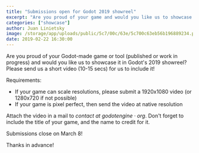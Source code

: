 ```yaml
---
title: "Submissions open for Godot 2019 showreel"
excerpt: "Are you proud of your game and would you like us to showcase it in Godot's 2019 showreel? Please send us a short video (10-15 secs) for us to include it!"
categories: ["showcase"]
author: Juan Linietsky
image: /storage/app/uploads/public/5c7/00c/63e/5c700c63eb56b196889234.png
date: 2019-02-22 16:30:00
---
```


Are you proud of your Godot-made game or tool (published or work in progress) and would you like us to showcase it in Godot's 2019 showreel? Please send us a short video (10-15 secs) for us to include it! 

Requirements:

- If your game can scale resolutions, please submit a 1920x1080 video (or 1280x720 if not possible)
- If your game is pixel perfect, then send the video at native resolution

Attach the video in a mail to *contact at godotengine · org*. Don't forget to include the title of your game, and the name to credit for it.

Submissions close on March 8!

Thanks in advance!